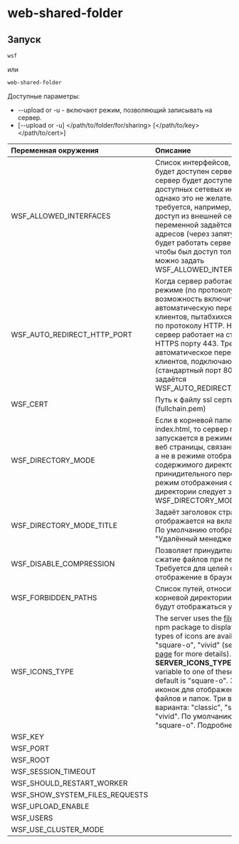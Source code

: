 # web-shared-folder

## Запуск
```bash
wsf
```
или
```bash
web-shared-folder
```
Доступные параметры:
* --upload or -u - включают режим, позволяющий записывать на сервер.
* [--upload or -u] </path/to/folder/for/sharing> <port> [</path/to/key> </path/to/cert>]


Переменная окружения          |Описание
:-----------------------------|:-
WSF_ALLOWED_INTERFACES        |Список интерфейсов, на которых будет доступен сервер. По умолчанию сервер будет доступен на всех доступных сетевых интерфейсах, однако это не желательно, если требуется, например, ограничить доступ из внешней сети. В этой переменной задаётся список ip адресов (через запятую), на которых будет работать сервер.Например, чтобы был доступ только для localhost можно задать WSF_ALLOWED_INTERFACES=127.0.0.1
WSF_AUTO_REDIRECT_HTTP_PORT   |Когда сервер работает в защищённом режиме (по протоколу HTTPS), то есть возможность включить автоматическую переадресацию клиентов, пытабхихся подключиться по протоколу HTTP. Например, пусть сервер работает на стандартном для HTTPS порту 443. Требуется сделать автоматическое перенаправление клиентов, подключающихся по HTTP (стандартный порт 80), для этого задаётся WSF_AUTO_REDIRECT_HTTP_PORT=80
WSF_CERT                      |Путь к файлу ssl сертификата (fullchain.pem)
WSF_DIRECTORY_MODE            |Если в корневой папке есть файл index.html, то сервер по умолчанию запускается в режиме отображения веб страницы, связанной с index.html, а не в режиме отображения содержимого директории. Для принидительного переключения на режим отображения содержимого директории следует задать WSF_DIRECTORY_MODE=1
WSF_DIRECTORY_MODE_TITLE      |Задаёт заголовок страниц, который отображается на вкладке в браузере. По умолчанию отображается "Удалённый менеджер файлов"
WSF_DISABLE_COMPRESSION       |Позволяет принудительно отключить сжатие файлов при передаче по сети. Требуется для целей отладки и на отображение в браузере не влияет.
WSF_FORBIDDEN_PATHS           |Список путей, относительно в корневой директории, которые не будут отображаться у клиентов.
WSF_ICONS_TYPE                |The server uses the [file-icon-vectors](https://www.npmjs.com/package/file-icon-vectors) npm package to display file icons. Three types of icons are available: "classic", "square-o", "vivid" (see the [package page](https://www.npmjs.com/package/file-icon-vectors) for more details). You can set the **SERVER_ICONS_TYPE** environment variable to one of these values. The default is "square-o". Задать вид иконок для отображения значков файлов и папок. Три возможных варианта: "classic", "square-o" и "vivid". По умолчанию используется "square-o". Подробней [package page](https://www.npmjs.com/package/file-icon-vectors)
WSF_KEY                       |
WSF_PORT                      |
WSF_ROOT                      |
WSF_SESSION_TIMEOUT           |
WSF_SHOULD_RESTART_WORKER     |
WSF_SHOW_SYSTEM_FILES_REQUESTS|
WSF_UPLOAD_ENABLE             |
WSF_USERS                     |
WSF_USE_CLUSTER_MODE          |

